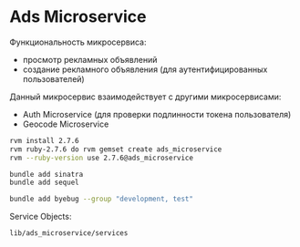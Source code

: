# Ads Microservice
Функциональность микросервиса:
- просмотр рекламных объявлений
- создание рекламного объявления (для аутентифицированных пользователей)

Данный микросервис взаимодействует с другими микросервисами:
- Auth Microservice (для проверки подлинности токена пользователя)
- Geocode Microservice 

```bash
rvm install 2.7.6
rvm ruby-2.7.6 do rvm gemset create ads_microservice
rvm --ruby-version use 2.7.6@ads_microservice
```

```bash
bundle add sinatra
bundle add sequel

bundle add byebug --group "development, test"
```

Service Objects:
```
lib/ads_microservice/services
```
